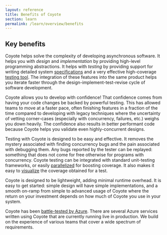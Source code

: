 ```yaml
---
layout: reference
title: Benefits of Coyote
section: learn
permalink: /learn/overview/benefits
---
```


## Key benefits

Coyote helps solve the complexity of developing asynchronous software. It helps you with _design_
and _implementation_ by providing high-level programming abstractions. It helps with _testing_ by
providing support for writing detailed system [specifications](../core/specifications) and a very
effective high-coverage [testing tool](../tools/testing). The integration of these features into the
same product helps you iterate faster through the design-implement-test-revise cycle of software
development.

Coyote allows you to develop with confidence! That confidence comes from having your code changes be
backed by powerful testing. This has allowed teams to move at a faster pace, often finishing
features in a fraction of the time compared to developing with legacy techniques where the
uncertainty of vetting corner-cases (especially with concurrency, failures, etc.) weighs you down
heavily. The confidence also results in better performant code because Coyote helps you validate
even highly-concurrent designs.

Testing with Coyote is designed to be easy and effective. It removes the mystery associated with
finding concurrency bugs and the pain associated with debugging them. Any bugs reported by the
tester can be replayed: something that does not come for free otherwise for programs with
concurrency. Coyote testing can be integrated with standard unit-testing frameworks, or easily
[parallelized](../tools/distributed-testing) for boosting coverage. It also makes it easy to
[visualize](../tools/coverage) the coverage obtained for a test.

Coyote is designed to be lightweight, adding minimal runtime overhead. It is easy to get started:
simple design will have simple implementations, and a smooth on-ramp from simple to advanced usage
of Coyote where the return on your investment depends on how much of Coyote you use in your system.

Coyote has been [battle-tested by Azure](../../case-studies/azure-batch-service). There are several
Azure services written using Coyote that are currently running live in production. We build on the
experience of various teams that cover a wide spectrum of requirements.
